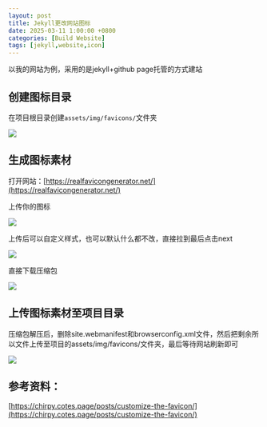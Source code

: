 ```yaml
---
layout: post
title: Jekyll更改网站图标
date: 2025-03-11 1:00:00 +0800
categories: [Build Website]
tags: [jekyll,website,icon]
---
```


以我的网站为例，采用的是jekyll+github page托管的方式建站

## 创建图标目录

在项目根目录创建`assets/img/favicons/`文件夹

![](/2025/03/20250311005355172.png)

## 生成图标素材

打开网站：[https://realfavicongenerator.net/](https://realfavicongenerator.net/)

上传你的图标

![](/2025/03/20250311005449008.png)

上传后可以自定义样式，也可以默认什么都不改，直接拉到最后点击next

![](/2025/03/20250311005343152.png)

直接下载压缩包

![](/2025/03/20250311005615474.png)

## 上传图标素材至项目目录

压缩包解压后，删除site.webmanifest和browserconfig.xml文件，然后把剩余所以文件上传至项目的assets/img/favicons/文件夹，最后等待网站刷新即可

![](/2025/03/20250311005925451.png)







## 参考资料：

[https://chirpy.cotes.page/posts/customize-the-favicon/](https://chirpy.cotes.page/posts/customize-the-favicon/)




